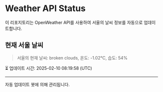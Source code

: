 
# Weather API Status

이 리포지토리는 OpenWeather API를 사용하여 서울의 날씨 정보를 자동으로 업데이트합니다.

## 현재 서울 날씨
> 서울의 현재 날씨: broken clouds, 온도: -1.02°C, 습도: 54%

⏳ 업데이트 시간: 2025-02-10 08:19:58 (UTC)

---
자동 업데이트 봇에 의해 관리됩니다.
